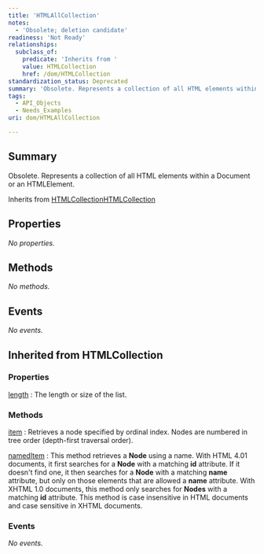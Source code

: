 ```yaml
---
title: 'HTMLAllCollection'
notes:
  - 'Obsolete; deletion candidate'
readiness: 'Not Ready'
relationships:
  subclass_of:
    predicate: 'Inherits from '
    value: HTMLCollection
    href: /dom/HTMLCollection
standardization_status: Deprecated
summary: 'Obsolete. Represents a collection of all HTML elements within a Document or an HTMLElement.'
tags:
  - API_Objects
  - Needs_Examples
uri: dom/HTMLAllCollection

---
```

## Summary

Obsolete. Represents a collection of all HTML elements within a Document or an HTMLElement.

Inherits from [HTMLCollection](/dom/HTMLCollection)[HTMLCollection](/dom/HTMLCollection)

## Properties

*No properties.*

## Methods

*No methods.*

## Events

*No events.*

## Inherited from HTMLCollection

### Properties

[length](/dom/HTMLCollection/length)
:   The length or size of the list.

### Methods

[item](/dom/HTMLCollection/item)
:   Retrieves a node specified by ordinal index. Nodes are numbered in tree order (depth-first traversal order).

[namedItem](/dom/HTMLCollection/namedItem)
:   This method retrieves a **Node** using a name. With HTML 4.01 documents, it first searches for a **Node** with a matching **id** attribute. If it doesn't find one, it then searches for a **Node** with a matching **name** attribute, but only on those elements that are allowed a **name** attribute. With XHTML 1.0 documents, this method only searches for **Nodes** with a matching **id** attribute. This method is case insensitive in HTML documents and case sensitive in XHTML documents.

### Events

*No events.*

